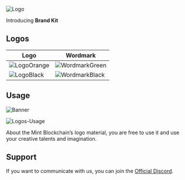 <p align="left">
  <img src="https://raw.githubusercontent.com/Mint-Blockchain/mint-brandkit/main/assets/green/Full%20Logo.svg" alt="Logo">
</p>

Introducing **Brand Kit**

## Logos

| Logo                                                                                                            | Wordmark                                                                                                            |
| --------------------------------------------------------------------------------------------------------------- | ------------------------------------------------------------------------------------------------------------------- |
| ![LogoOrange](https://raw.githubusercontent.com/Mint-Blockchain/mint-brandkit/main/assets/green/Logo%20Mark.svg) | ![WordmarkGreen](https://raw.githubusercontent.com/Mint-Blockchain/mint-brandkit/main/assets/green/Word%20Mark.svg) |
| ![LogoBlack](https://raw.githubusercontent.com/Mint-Blockchain/mint-brandkit/main/assets/black/Logo%20Mark.svg) | ![WordmarkBlack](https://raw.githubusercontent.com/Mint-Blockchain/mint-brandkit/main/assets/black/Word%20Mark.svg) |

## Usage

![Banner](https://raw.githubusercontent.com/Mint-Blockchain/mint-brandkit/main/logo-banner.jpg)

![Logos-Usage](https://raw.githubusercontent.com/Mint-Blockchain/mint-brandkit/main/logo-usage.jpg)

About the Mint Blockchain’s logo material, you are free to use it and use your creative talents and imagination.

## Support

If you want to communicate with us, you can join the [Official Discord](https://discord.gg/mint-blockchain).
